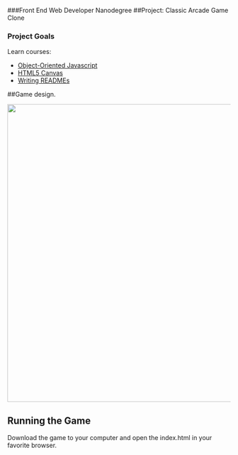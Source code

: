 ###Front End Web Developer Nanodegree
##Project: Classic Arcade Game Clone

### Project Goals

Learn courses:

* [Object-Oriented Javascript](https://www.udacity.com/course/ud015)
* [HTML5 Canvas](https://www.udacity.com/course/ud292)
* [Writing READMEs](https://www.udacity.com/course/ud777)



##Game design.

<img src="game" width="563" height="670" />


## Running the Game

Download the game to your computer and open the index.html
in your favorite browser.
